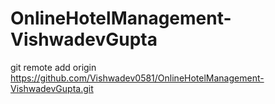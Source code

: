 # OnlineHotelManagement-VishwadevGupta
git remote add origin https://github.com/Vishwadev0581/OnlineHotelManagement-VishwadevGupta.git
